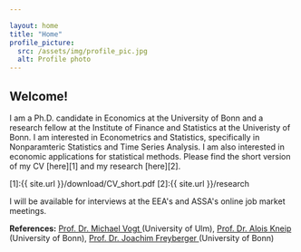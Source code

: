 ```yaml
---

layout: home
title: "Home"
profile_picture:
  src: /assets/img/profile_pic.jpg
  alt: Profile photo
---
```



## Welcome!

I am a Ph.D. candidate in Economics at the University of Bonn and a research fellow at the Institute of Finance and Statistics at the Univeristy of Bonn. I am interested in Econometrics and Statistics, specifically in Nonparamteric Statistics and Time Series Analysis. I am also interested in economic applications for statistical methods. Please find the short version of my CV [here][1] and my research [here][2].

[1]:{{ site.url }}/download/CV_short.pdf
[2]:{{ site.url }}/research

I will be available for interviews at the EEA's and ASSA's online job market meetings.

**References:** <a href="https://mivogt.github.io/"> Prof. Dr. Michael Vogt </a> (University of Ulm), <a href="http://www.statistik.uni-bonn.de/mitarbeiter/prof-dr-a-kneip/"> Prof. Dr. Alois Kneip </a> (University of Bonn), <a href="https://sites.google.com/view/joachimfreyberger/home"> Prof. Dr. Joachim Freyberger </a> (University of Bonn)